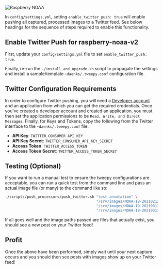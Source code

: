 ![Raspberry NOAA](../assets/header_1600_v2.png)

In `config/settings.yml`, setting `enable_twitter_push: true` will enable pushing all captured, processed
images to a Twitter feed. See below headings for the sequence of steps required to enable this functionality.

## Enable Twitter Push for raspberry-noaa-v2

First, update your `config/settings.yml` file to set `enable_twitter_push: true`.

Finally, re-run the `./install_and_upgrade.sh` script to propagate the settings and install a sample/template
`~daenks/.tweepy.conf` configuration file.

## Twitter Configuration Requirements

In order to configure Twitter pushing, you will need a [Developer account](https://developer.twitter.com/)
and an application from which you can get the required credentials. Once you've created a developer account
and created an application, you must then set the application permissions to be `Read, Write, and
Direct Messages`. Finally, for Keys and Tokens, copy the following from the Twitter interface to the
`~daenks/.tweepy.conf` file:

* **API Key**: `TWITTER_CONSUMER_API_KEY`
* **API Key Secret**: `TWITTER_CONSUMER_API_KEY_SECRET`
* **Access Token**: `TWITTER_ACCESS_TOKEN`
* **Access Token Secret**: `TWITTER_ACCESS_TOKEN_SECRET`

## Testing (Optional)

If you want to run a manual test to ensure the tweepy configurations are acceptable, you can run a quick test
from the command line and pass an actual image file (or many) to the command like so:

```bash
./scripts/push_processors/push_twitter.sh "test annotation" \
                                          "/srv/images/NOAA-18-20210212-091356-MCIR.jpg" \
                                          "/srv/images/NOAA-19-20210311-060645-ZA.jpg"   \
                                          "/srv/images/NOAA-19-20210311-060645-spectrogram.png"
```

If all goes well and the image paths passed are files that actually exist, you should see a new post on your
Twitter feed!

## Profit

Once the above have been performed, simply wait until your next capture occurs and you should then see posts with
images show up on your Twitter feed!
